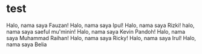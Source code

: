 # test

Halo, nama saya Fauzan!
Halo, nama saya Ipul!
Halo, nama saya Rizki!
halo, nama saya saeful mu'minin!
Halo, nama saya Kevin Pandoh!
Halo, nama saya Muhammad Raihan!
Halo, nama saya Ricky!
Halo, nama saya Irul!
Halo, nama saya Belia
